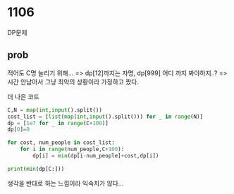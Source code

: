 1106
==

DP문제

prob
--
적어도 C명 늘리기 위해... => dp[12]까지는 자명, dp[999] 어디 까지 봐야하지..?
=> 시간 안남아서 그냥 최악의 상황이라 가정하고 짰다. 


더 나은 코드
``` python
C,N = map(int,input().split())
cost_list = [list(map(int,input().split())) for _ in range(N)]
dp = [1e7 for _ in range(C+100)]
dp[0]=0
 
for cost, num_people in cost_list:
    for i in range(num_people,C+100):
        dp[i] = min(dp[i-num_people]+cost,dp[i])
 
print(min(dp[C:]))
```
생각을 반대로 하는 느낌이라 익숙치가 않다...